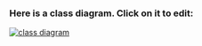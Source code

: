 ### Here is a class diagram. Click on it to edit:
<a href="https://www.draw.io/?lightbox=1&highlight=0000ff&edit=_blank&layers=1&nav=1&title=MS2%20Plot.drawio#R7V1bc6M4Fv41qdp9iAtJiMtjbCfds5tMZ5Lpzc7TlgyyzQQjL8gde379CFuyQcK3GAeSdCqVgBBCnHM%2BnZskLlBvMv%2BSkun4joU0voBWOL9A%2FQsIXQ%2BKv3nBYlVgu3hVMEqjcFUENgWP0V9UFlqydBaFNCtV5IzFPJqWCwOWJDTgpTKSpuylXG3I4vJTp2REjYLHgMRm6VMU8vGqFFmWtbnwlUajsXr0%2BsqEqNqyIBuTkL0UitD1BeqljPHV0WTeo3FOPEWYp18WT%2FHts%2FPlX79l%2Fyffu%2F%2F%2B%2Fdf%2FXK4auznmlvU7pDThr256%2BsSmdz8uWXbbY9dgaPVH818ugSXZ%2BYPEM0ky%2BbZ8oWiYslkS0rwZcIG6L%2BOI08cpCfKrL0JoRNmYT2J5eRjFcY%2FFLF3ei%2BjyR5RnPGXPtHAFOchHotHugW8nqfCDppzOC8yVb%2FuFsgnl6UJUkVeRLxknRdfF8vxlIwhA1RkXZAAqESBS%2BEbrtjf0FQeSxEeQ2%2Fc%2BLLXxAdRG8G2pbRK7By%2Buuo80Fe%2BVH3e7BvmLxGUJf5RXLJPYIaHeMKgithN4dDA8I7GBVSY2cG1TtEEFsfG5aA1MQaahGInlKUv5mI1YQuLrTWl3I%2Bo5eTd1bhmbSh78STlfSLVCZpyVxV%2BQNV38N7%2B%2Fg9XpH8Vr%2FblsfHW2kGfH8SVjszSgu15eaTaSjijfL5E5ZXayOaUx4dGPsg6rn2dK7jYAEdCISCwBsgsarYECLiMBWY0jATeBhLolGr1PiUaGRN%2BTlMQxfVcyDdy2CTU0h4qVLu3FkXj5ryQJ4zpUKqZeaFfR3IMD5DjntBbdtqlUiD6xSlWG8d4BSElmS0Yg1e8CUO4WZZAcMQS1Bw4tGIJM3%2BmO8DSaX4VkyvfQdfewM%2FQCGlQO9QMP2%2Fh48T6czrZmv2DQNJ3RZ7bkoX%2FgsIOsdg07pq%2B7AscjJWkwJgPBpRPwMaRONT5C1x9Y58SHY7UOH9YWU6hA6lPtoBYRHPmNE9zeRnAW1xHHcWzX8dzKoBmwEbZlCyX25D%2FndGo17Yvtjmf5hR%2FcNE9cgyfAYAFNwqs8hJ9rjSlN9AFfZQsAXNKepFzVDiMyYUn4%2BzhK1CVV11YFN1G8bmqveiJxNBJN9WM6FJTp5oyIAhJfyeIB45xNSlqoqIMKKqkWLbRXudjOgcpFisul1XEdJFXAwQpHNnfPItHpjUHiIs3wc8pNrHSovAsW8g1aQ9gvN2RDu9zQigxGQ0IIyKJQbZpXyA7vMPSsnf1yHeuk%2Bso538Bn1WPtbtV9NhxmlF%2FogFsz8fUYtD%2BzoYYONtTsVhlqyDTUHoWdloweqBiVspPcmBYqMgdp4MFNWxP2NmuiR4IxvSMJGdVgU1AgfPdKVviOi8g5PXfXM20H0DTRG4mJt2SoUtp8v9pv11Cl%2Bl1AijC6aAknHwIhwG4BRLDpVm5Mo9eRmFgYwrAyg9EHN0sv8s31AXRLpPeU8dYc3bdlNlbufA26oEFn3mudM4%2Bhaf9IQr8ijruekpWfBGwSBfJ4FJMsk8dlPXIuUuuB3OZJrSbkfEqlq%2BzMvUpX4b8%2BpVvtRnp2WT5sR%2BN7Te6w6%2BHyc%2Fa4tx7eWb%2Fs3tbluuJtRnj35vE9j7eu5u40H632K8Jyn2cQwM0OAsdi14fvAbsVM4aX2O2%2Fb%2Bx6esy9cew69mfG7qFeM26X14xNr3mVic1V27sEhqHUGrdssRlE%2FQjZp%2BMYeERyCPiOvOlEIxZjq2NpaR0EO8jdZCZdt9zooekiPe9sq3koNdvH2Kt%2BBW9n7w66q7lUkGMGjz4CILapIqtWVVSfdVhIx3qwJsTZfsd3MAYutIHAmSaDltuxHG9dQcuwHoG9DgIWsm0PuthzjnpIXbh0sf7U3YjU6iPZr0NtZa1%2Bg9h1PrGV5xzsoeFWWXmO6QStrLz%2Be7XyDPencSvP%2BehzjIRdhkrY61iWvQd%2Fy7N7mkaCxjQ9j74D4HiFZ9sqe3nq%2FCMtOYfU1Naj5x8Bv%2BNArS2v4wPPgwhD3wZAM1Xr0mQIVL5B85pm2yThE0asFuYYXadtOUbXNM%2Bv7vq9j0V2PbXrem7TZIcG2dcTh2c8YsmVGMIXGT85auk6juWRKm4IJ7GP3Qa4AYDtlUehxhfwqMjApzR03UMX1CqhbYmh65orauXCEg1DHww9qDyYIa8CPehN0bNt4uhTSqbTk6ZitVCZ6Dq8eWXim0D4npmLqkx%2FRHNCQpKN17u7vPk4tX%2F4QQcOP0VGqPDjiaa%2Fr5n%2BDvA6uo1%2BqPUv9N%2F%2Bxmoy%2BAG0sP4sTd7OkIf1zURTvQI5j3hBHsXZH4UrG2nMT5rOATYpta4WiHTsV0ZhDTGy0XlCrfoUIcfdHTo15dvdETutTb4%2FaPineViplfR7YaUCBkfEgXwVrjk176GtusJIU%2ByHosrXstc%2B0BqqK%2BqjYcQFu%2BfuAEvr2NE3%2BBbYjsK3jCv520zTCqs0e4kmMUlohVUajKM4vCULNstlUiAweFZn3TFLo79EfaIAWUQsdHbYtJs7H%2FMW5bNSmol77xWigFZ0R%2Balirck46qXLI7JNIsGy37nN06EAEVJVwJ8NS%2B5NYa0Dcpi6anYblET2hWGtOvthewDDThJRvnWAsc8zq14GtQWmZKY0zQhnHZz%2Fz87h9Su99ArbcbYXYprLrw3KZv0xiRdguof%2FzQkWTCAG6xO2Eq0C8Ioi%2FboB56HM7rZlATi0bfLOn17U%2FIgSZUXMXHvMF5qsXEUhkutlzJOOBmssSRHK9FR3BW%2F4k17ucLBouM9cQ425%2BI3r54KqUzEu5BoKX9UCPwLzYW%2BQjJ3DwL7RXNR5vk%2BSdRlo77dwqyKtR9LCQjZAx3R%2BU%2Bu1891tQCkQa6bnvwFdOL8rQfiYJQffBv8KQa3TJWLB60vbROJguF5rHQEgsh5Ms%2BQj4ng9NK6rNoG9m3WtTgWLJsp2IzEVPLvbPsrWqbja%2FDvO4%2FiiC9%2B8k9oZH1f3sb593P2Zq0b4ElD7Zj5oHZdXpoRsXhluM7WVj44%2BqbQdW0Woj0Ho5bk5tfB7HOF844TzyYCaVAbqYDvdbDmhRwqT8ZunhVtbRGp%2BjgKTe59mnwnOHhP7JZt0AIqdsU2%2BLg1t3YmJY51aDS%2BjQoA5gzIRzKKDFJlYzLND2eT%2BCrgrGgl3ZIBje9ZFuV55KIqjfMLXRI8j5ZwqIqXVHtSBb6wGY%2BjRBhx6rsi5zSyANTyxa5afF38%2BkEFf%2FRFwDXyx7SSv17f3n7LXUFo3V2JPw%2FffhUjw81Wlgnyxqvw256vUEwL8xHlTYUpimekum7bApPqoOqbE97ZyA6rgkpb6BtNlh%2BvKVKyWqzrAMzyYVfZdAMGok6G0TzXOF3Zn%2F6Y8%2FzrPFc5KeBNECawEwUsGUZCM6WdQDwR3oSEE%2FEvLxfm1s0wpTRIsstgNpnFs7wkl78bDHzHsS6BY%2F%2FvtxnN8m7fkfRZkMnrTJPR2YZLXF7BABzT51G70ZV8HvtsYmGi8fP5PPsn%2BcMDTYGNK2MhvyZXRtu%2FY53zPHresW3tWLEDgd1ZFcv1NlqYq65s1Ja32drp3fXP4ReJ0823s1bVN18gQ9d%2FAw%3D%3D" target="_blank">
  <img src="https://i.ibb.co/25xn0gq/download.png" alt="class diagram">
</a>
